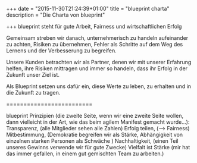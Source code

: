 +++
date = "2015-11-30T21:24:39+01:00"
title = "blueprint charta"
description = "Die Charta von blueprint"

+++
blueprint steht für gute Arbeit, Fairness und wirtschaftlichen Erfolg

Gemeinsam streben wir danach,
unternehmerisch zu handeln
aufeinander zu achten,
Risiken zu übernehmen,
Fehler als Schritte auf dem Weg des Lernens und der Verbesserung zu begreifen.

Unsere Kunden betrachten wir als Partner,
denen wir mit unserer Erfahrung helfen,
ihre Risiken mittragen
und immer so handeln,
dass ihr Erfolg in der Zukunft unser Ziel ist.

Als Blueprint setzen uns dafür ein,
diese Werte zu leben, zu erhalten und in die Zukunft zu tragen.

=========================

blueprint Prinzipien (die zweite Seite, wenn wir eine zweite Seite wollen, dann  vielleicht in der Art, wie das beim agilem Manifest gemacht wurde...):
Transparenz, (alle Mitglieder sehen alle Zahlen)
Erfolg teilen, (--> Fairness)
Mitbestimmung, (Demokratie begreifen wir als Stärke, Abhängigkeit von einzelnen starken Personen als Schwäche )
Nachhaltigkeit, (einen Teil unseres Gewinns verwende wir für gute Zwecke)
Vielfalt ist Stärke (mir hat das immer gefallen, in einem gut gemischten Team zu arbeiten.)


